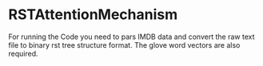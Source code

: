 # RSTAttentionMechanism

For running the Code you need to pars IMDB data and convert the raw text file to binary rst tree structure format. 
The glove word vectors are also required. 
